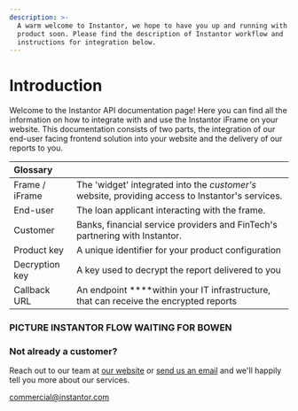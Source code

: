 ```yaml
---
description: >-
  A warm welcome to Instantor, we hope to have you up and running with our
  product soon. Please find the description of Instantor workflow and
  instructions for integration below.
---
```


# Introduction

Welcome to the Instantor API documentation page! Here you can find all the information on how to integrate with and use the Instantor iFrame on your website. This documentation consists of two parts, the integration of our end-user facing frontend solution into your website and the delivery of our reports to you.

| Glossary |  |
| :--- | :--- |
| Frame / iFrame | The 'widget' integrated into the _customer's_ website, providing access to Instantor's services. |
| End-user | The loan applicant interacting with the frame. |
| Customer | Banks, financial service providers and FinTech's partnering with Instantor. |
| Product key | A unique identifier for your product configuration |
| Decryption key | A key used to decrypt the report delivered to you |
| Callback URL | An endpoint ****within your IT infrastructure, that can receive the encrypted reports |

### PICTURE INSTANTOR FLOW WAITING FOR BOWEN

### Not already a customer?

Reach out to our team at [our website](https://www.instantor.com/) or [send us an email](mailto:commercial@instantor.com) and we'll happily tell you more about our services.

commercial@instantor.com

